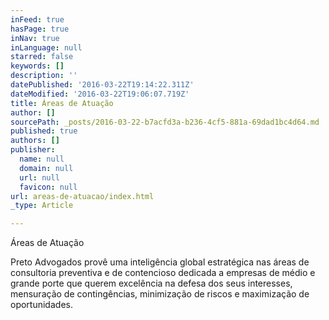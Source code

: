 ```yaml
---
inFeed: true
hasPage: true
inNav: true
inLanguage: null
starred: false
keywords: []
description: ''
datePublished: '2016-03-22T19:14:22.311Z'
dateModified: '2016-03-22T19:06:07.719Z'
title: Áreas de Atuação
author: []
sourcePath: _posts/2016-03-22-b7acfd3a-b236-4cf5-881a-69dad1bc4d64.md
published: true
authors: []
publisher:
  name: null
  domain: null
  url: null
  favicon: null
url: areas-de-atuacao/index.html
_type: Article

---
```

Áreas de Atuação

Preto Advogados provê uma inteligência global estratégica nas áreas de consultoria preventiva e de contencioso  dedicada a empresas de médio e grande porte que querem excelência na defesa dos seus interesses, mensuração de contingências, minimização de riscos e maximização de oportunidades.